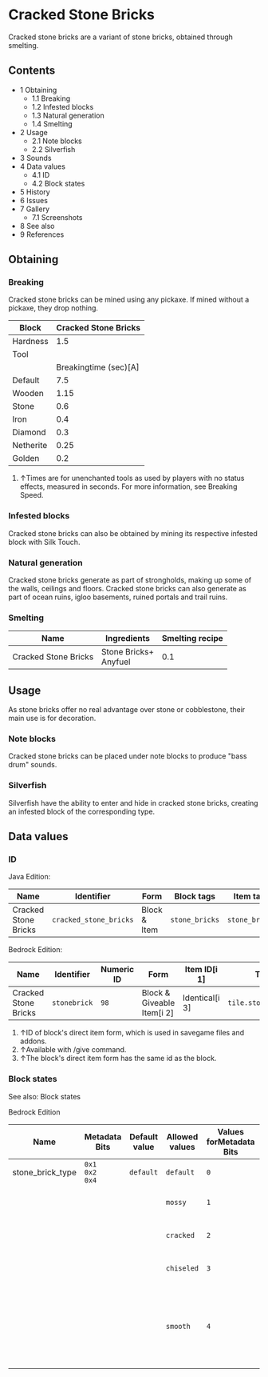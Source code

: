 # Cracked Stone Bricks
Cracked stone bricks are a variant of stone bricks, obtained through smelting.

## Contents
- 1 Obtaining
	- 1.1 Breaking
	- 1.2 Infested blocks
	- 1.3 Natural generation
	- 1.4 Smelting
- 2 Usage
	- 2.1 Note blocks
	- 2.2 Silverfish
- 3 Sounds
- 4 Data values
	- 4.1 ID
	- 4.2 Block states
- 5 History
- 6 Issues
- 7 Gallery
	- 7.1 Screenshots
- 8 See also
- 9 References

## Obtaining
### Breaking
Cracked stone bricks can be mined using any pickaxe. If mined without a pickaxe, they drop nothing.

| Block     | Cracked Stone Bricks  |
|-----------|-----------------------|
| Hardness  | 1.5                   |
| Tool      |                       |
|           | Breakingtime (sec)[A] |
| Default   | 7.5                   |
| Wooden    | 1.15                  |
| Stone     | 0.6                   |
| Iron      | 0.4                   |
| Diamond   | 0.3                   |
| Netherite | 0.25                  |
| Golden    | 0.2                   |

1. ↑Times are for unenchanted tools as used by players with no status effects, measured in seconds. For more information, see Breaking Speed.

### Infested blocks
Cracked stone bricks can also be obtained by mining its respective infested block with Silk Touch.

### Natural generation
Cracked stone bricks generate as part of strongholds, making up some of the walls, ceilings and floors. Cracked stone bricks can also generate as part of ocean ruins, igloo basements, ruined portals and trail ruins. 

### Smelting
| Name                 | Ingredients               | Smelting recipe |
|----------------------|---------------------------|-----------------|
| Cracked Stone Bricks | Stone Bricks+<br/>Anyfuel | 0.1             |

## Usage
As stone bricks offer no real advantage over stone or cobblestone, their main use is for decoration.

### Note blocks
Cracked stone bricks can be placed under note blocks to produce "bass drum" sounds.

### Silverfish
Silverfish have the ability to enter and hide in cracked stone bricks, creating an infested block of the corresponding type.

## Data values
### ID
Java Edition:

| Name                 | Identifier             | Form         | Block tags     | Item tags      | Translation key                        |
|----------------------|------------------------|--------------|----------------|----------------|----------------------------------------|
| Cracked Stone Bricks | `cracked_stone_bricks` | Block & Item | `stone_bricks` | `stone_bricks` | `block.minecraft.cracked_stone_bricks` |

Bedrock Edition:

| Name                 | Identifier   | Numeric ID | Form                       | Item ID[i 1]   | Translation key                |
|----------------------|--------------|------------|----------------------------|----------------|--------------------------------|
| Cracked Stone Bricks | `stonebrick` | `98`       | Block & Giveable Item[i 2] | Identical[i 3] | `tile.stonebrick.cracked.name` |

1. ↑ID of block's direct item form, which is used in savegame files and addons.
2. ↑Available with /give command.
3. ↑The block's direct item form has the same id as the block.

### Block states
See also: Block states

Bedrock Edition

| Name             | Metadata Bits             | Default value | Allowed values | Values forMetadata Bits | Description                                                |
|------------------|---------------------------|---------------|----------------|-------------------------|------------------------------------------------------------|
| stone_brick_type | `0x1`<br/>`0x2`<br/>`0x4` | `default`     | `default`      | `0`                     | Stone Bricks                                               |
|                  |                           |               | `mossy`        | `1`                     | Mossy Stone Bricks                                         |
|                  |                           |               | `cracked`      | `2`                     | Cracked Stone Bricks                                       |
|                  |                           |               | `chiseled`     | `3`                     | Chiseled Stone Bricks                                      |
|                  |                           |               | `smooth`       | `4`                     | Smooth Stone Bricks (unused, same texture as regular ones) |



